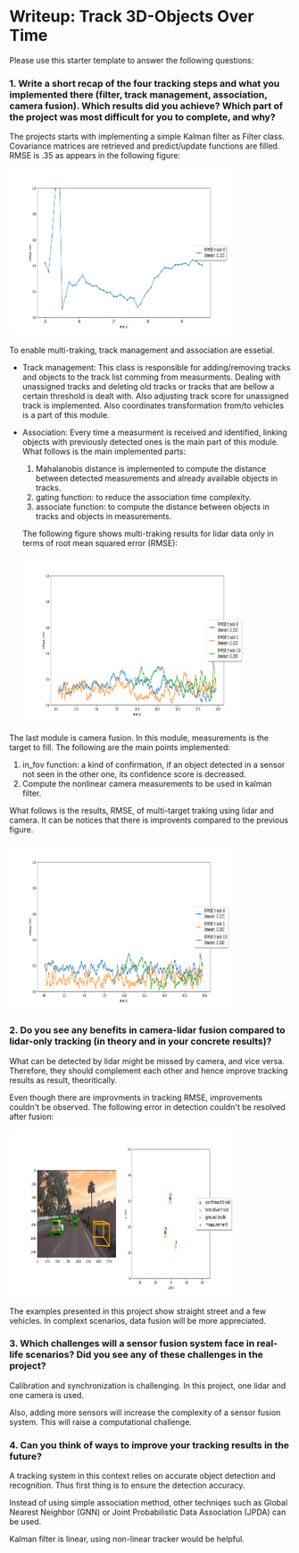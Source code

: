 # Writeup: Track 3D-Objects Over Time

Please use this starter template to answer the following questions:

### 1. Write a short recap of the four tracking steps and what you implemented there (filter, track management, association, camera fusion). Which results did you achieve? Which part of the project was most difficult for you to complete, and why?

The projects starts with implementing a simple Kalman filter as Filter class. Covariance matrices are retrieved and predict/update functions are filled.
RMSE is .35 as appears in the following figure:

<img src="./Figure_1_2.png" width="400" height="300" />

To enable multi-traking, track management and association are essetial. 

* Track management: This class is responsible for adding/removing tracks and objects to the track list comming from measurments. Dealing with unassigned tracks and deleting old tracks or tracks that are bellow a certain threshold is dealt with. Also adjusting track score for unassigned track is implemented. Also coordinates transformation from/to vehicles is a part of this module.

* Association: Every time a measurment is received and identified, linking objects with previously detected ones is the main part of this module. What follows is the main implemented parts:
  1. Mahalanobis distance is implemented to compute the distance between detected measurements and already available objects in tracks. 
  2. gating function: to reduce the association time complexity.
  3. associate function: to compute the distance between objects in tracks and objects in measurements.

  The following figure shows multi-traking results for lidar data only in terms of root mean squared error (RMSE):
  
  <img src="./Figure_3_2.png" width="400" height="300" />


The last module is camera fusion. In this module, measurements is the target to fill. The following are the main points implemented:
  1. in_fov function: a kind of confirmation, if an object detected in a sensor not seen in the other one, its confidence score is decreased.
  2. Compute the nonlinear camera measurements to be used in kalman filter.

  What follows is the results, RMSE, of multi-target traking using lidar and camera. It can be notices that there is improvents compared to the previous figure.
  
  <img src="./Figure_4_2.png" width="400" height="300" />

### 2. Do you see any benefits in camera-lidar fusion compared to lidar-only tracking (in theory and in your concrete results)? 

What can be detected by lidar might be missed by camera, and vice versa. Therefore, they should complement each other and hence improve tracking results as result, theoritically. 

Even though there are improvments in tracking RMSE, improvements couldn't be observed. The following error in detection couldn't be resolved after fusion:

<img src="./Figure_3_1_tentative.png" width="400" height="300" />

The examples presented in this project show straight street and a few vehicles. In complext scenarios, data fusion will be more appreciated.

### 3. Which challenges will a sensor fusion system face in real-life scenarios? Did you see any of these challenges in the project?

Calibration and synchronization is challenging. In this project, one lidar and one camera is used. 

Also, adding more sensors will increase the complexity of a sensor fusion system. This will raise a computational challenge.


### 4. Can you think of ways to improve your tracking results in the future?

A tracking system in this context relies on accurate object detection and recognition. Thus first thing is to ensure the detection accuracy.

Instead of using simple association method, other techniqes such as Global Nearest Neighbor (GNN) or Joint Probabilistic Data Association (JPDA) can be used.

Kalman filter is linear, using non-linear tracker would be helpful.


